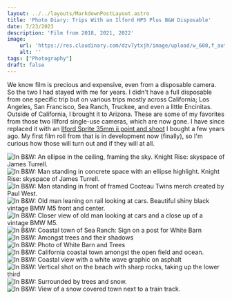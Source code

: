 ```yaml
---
layout: ../../layouts/MarkdownPostLayout.astro
title: 'Photo Diary: Trips With an Ilford HP5 Plus B&W Disposable'
date: 7/23/2023
description: 'Film from 2018, 2021, 2022'
image:
    url: 'https://res.cloudinary.com/dzv7ytxjh/image/upload/w_600,f_auto,q_auto/v1739398215/64bdc4dbec69631e31fadfe8_Disposable-HP5-10_ric38u.jpg'
    alt: ''
tags: ["Photography"]
draft: false
---
```


We know film is precious and expensive, even from a disposable camera. So the two I had stayed with me for years. I didn't have a full disposable from one specific trip but on various trips mostly across California; Los Angeles, San Francisco, Sea Ranch, Truckee, and even a little Encinitas. Outside of California, I brought it to Arizona. These are some of my favorites from those two Illford single-use cameras, which are now gone. I have since replaced it with an [Ilford Sprite 35mm ii point and shoot](https://www.shopmoment.com/reviews/ilford-sprite-35mm-ii-hands-on-review) I bought a few years ago. My first film roll from that is in development now (finally), so I'm curious how those will turn out and if they will at all.


<img class="blog-post-image-lg" src="https://res.cloudinary.com/dzv7ytxjh/image/upload/f_auto,q_auto/v1739398215/64bdc4dbec69631e31fadfe8_Disposable-HP5-10_ric38u.jpg" alt="In B&W: An ellipse in the ceiling, framing the sky. Knight Rise: skyspace of James Turrell.">

<img class="blog-post-image-lg" src="https://res.cloudinary.com/dzv7ytxjh/image/upload/f_auto,q_auto/v1739398363/64bdc4eec9190e8c57b4e300_Disposable-HP5-11_ywcx31.jpg" alt="In B&W: Man standing in concrete space with an ellipse highlight. Knight Rise: skyspace of James Turrell.">

<img class="blog-post-image-lg" src="https://res.cloudinary.com/dzv7ytxjh/image/upload/f_auto,q_auto/v1739398674/64bdce6aa7cb1c7fd422d734_Disposable-HP5-17_b53jev.jpg" alt="In B&W: Man standing in front of framed Cocteau Twins merch created by Paul West." loading="lazy">

<img class="blog-post-image-lg" src="https://res.cloudinary.com/dzv7ytxjh/image/upload/f_auto,q_auto/v1739398831/64bdc57c7c4eaaa7ef0f519d_Disposable-HP5-07_sf0uia.jpg" alt="In B&W: Old man leaning on rail looking at cars. Beautiful shiny black vintage BMW M5 front and center." loading="lazy">

<img class="blog-post-image-lg" src="https://res.cloudinary.com/dzv7ytxjh/image/upload/f_auto,q_auto/v1739399147/64bdc585ba579d6cce514d21_Disposable-HP5-06_hxwetn.jpg" alt="In B&W: Closer view of old man looking at cars and a close up of a vintage BMW M5." loading="lazy">

<img class="blog-post-image-lg" src="https://res.cloudinary.com/dzv7ytxjh/image/upload/f_auto,q_auto/v1739399263/64bdc59d7c4eaaa7ef0f6dce_Disposable-HP5-02_bpzk5u.jpg" alt="In B&W: Coastal town of Sea Ranch: Sign on a post for White Barn" loading="lazy">

<img class="blog-post-image-lg" src="https://res.cloudinary.com/dzv7ytxjh/image/upload/f_auto,q_auto/v1739399376/64bdc5b9491c490b417c3ec1_Disposable-HP5-04_sztfpd.jpg" alt="In B&W: Amongst trees and their shadows" loading="lazy">

<img class="blog-post-image-lg" src="https://res.cloudinary.com/dzv7ytxjh/image/upload/f_auto,q_auto/v1739399475/64bdc5abd95372adf51af2da_Disposable-HP5-01_u24goa.jpg" alt="In B&W: Photo of White Barn and Trees" loading="lazy">

<img class="blog-post-image-lg" src="https://res.cloudinary.com/dzv7ytxjh/image/upload/f_auto,q_auto/v1739399864/64bdc5e1a7cb1c7fd41b9f28_Disposable-HP5-05_likugx.jpg" alt="In B&W: California coastal town amongst the open field and ocean." loading="lazy">

<img class="blog-post-image-lg" src="https://res.cloudinary.com/dzv7ytxjh/image/upload/v1739399785/64bdc5cbec69631e31fbe9fa_Disposable-HP5-03_nbn7su.jpg" alt="In B&W: Coastal view with a white wave graphic on asphalt" loading="lazy">

<img class="blog-post-image-lg" src="https://res.cloudinary.com/dzv7ytxjh/image/upload/v1739399956/64be21cf622a1dc4ea668274_Disposable-HP5-IG-11_ogkwei.jpg" alt="In B&W: Vertical shot on the beach with sharp rocks, taking up the lower third" loading="lazy">

<img class="blog-post-image-lg" src="https://res.cloudinary.com/dzv7ytxjh/image/upload/v1739400136/64bdc7b97424858fa673d008_Disposable-HP5-14_n2foe4.jpg" alt="In B&W: Surrounded by trees and snow." loading="lazy">

<img class="blog-post-image-lg" src="https://res.cloudinary.com/dzv7ytxjh/image/upload/v1739400279/64bdcb3ae4373e7e73ece33d_Disposable-HP5-16_w6llw0.jpg" alt="In B&W: View of a snow covered town next to a train track." loading="lazy">